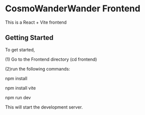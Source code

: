 # CosmoWanderWander Frontend

This is a React + Vite frontend

## Getting Started

To get started, 

(1) Go to the Frontend directory (cd frontend)

(2)run the following commands:   

npm install

npm install vite

npm run dev

This will start the development server.
